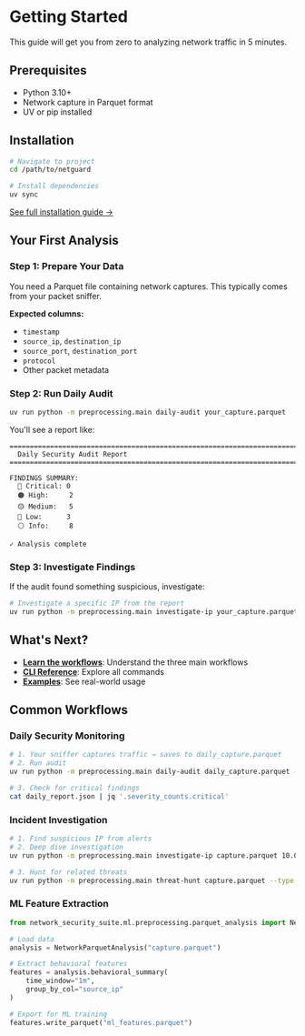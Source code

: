 # Getting Started

This guide will get you from zero to analyzing network traffic in 5 minutes.

## Prerequisites

- Python 3.10+
- Network capture in Parquet format
- UV or pip installed

## Installation

```bash
# Navigate to project
cd /path/to/netguard

# Install dependencies
uv sync
```

[See full installation guide →](../installation.md)

## Your First Analysis

### Step 1: Prepare Your Data

You need a Parquet file containing network captures. This typically comes from your packet sniffer.

**Expected columns:**
- `timestamp`
- `source_ip`, `destination_ip`
- `source_port`, `destination_port`
- `protocol`
- Other packet metadata

### Step 2: Run Daily Audit

```bash
uv run python -m preprocessing.main daily-audit your_capture.parquet
```

You'll see a report like:

```
==============================================================================
  Daily Security Audit Report
================================================================================

FINDINGS SUMMARY:
  🔴 Critical: 0
  🟠 High:     2
  🟡 Medium:   5
  🔵 Low:      3
  ⚪ Info:     8

✓ Analysis complete
```

### Step 3: Investigate Findings

If the audit found something suspicious, investigate:

```bash
# Investigate a specific IP from the report
uv run python -m preprocessing.main investigate-ip your_capture.parquet 192.168.1.100
```

## What's Next?

- **[Learn the workflows](workflows/index.md)**: Understand the three main workflows
- **[CLI Reference](cli-reference.md)**: Explore all commands
- **[Examples](../examples/index.md)**: See real-world usage

## Common Workflows

### Daily Security Monitoring

```bash
# 1. Your sniffer captures traffic → saves to daily_capture.parquet
# 2. Run audit
uv run python -m preprocessing.main daily-audit daily_capture.parquet --export daily_report.json

# 3. Check for critical findings
cat daily_report.json | jq '.severity_counts.critical'
```

### Incident Investigation

```bash
# 1. Find suspicious IP from alerts
# 2. Deep dive investigation
uv run python -m preprocessing.main investigate-ip capture.parquet 10.0.0.50

# 3. Hunt for related threats
uv run python -m preprocessing.main threat-hunt capture.parquet --type lateral
```

### ML Feature Extraction

```python
from network_security_suite.ml.preprocessing.parquet_analysis import NetworkParquetAnalysis

# Load data
analysis = NetworkParquetAnalysis("capture.parquet")

# Extract behavioral features
features = analysis.behavioral_summary(
    time_window="1m",
    group_by_col="source_ip"
)

# Export for ML training
features.write_parquet("ml_features.parquet")
```
